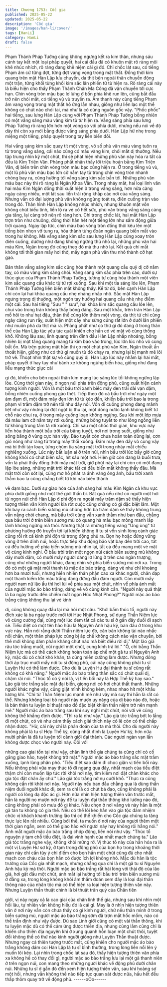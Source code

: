 ```yaml
---
title: Chương 1753: Cốc gia
published: 2025-05-22
updated: 2025-05-22
description: 'Cốc gia'
image: '/images/han-li/cover/'
tags: [HanLi]
category: HanLi
draft: false
---
```


Phạm Thánh Pháp Tướng cũng không ngưng kết ra kim thân,
nhưng sáu cánh tay kết một loại pháp quyết, hai cái đầu đã có
khuôn mặt rõ ràng môi khẽ nhúc nhích, rõ ràng đang khẽ niệm cái
gì đó.
Chỉ chốc lát sau, có tiếng Phạm âm cứ từng đợt, từng đợt vang
vọng trong mật thất.
Đồng thời kim quang trên mặt Hàn Lập lưu chuyển, da thịt bên
ngoài thân chuyển động một trận, từng khối từng khối kim sắc lân
phiến từ từ hiện ra.
Rõ ràng cái này là biểu hiện cho thấy Phạm Thánh Chân Ma
Công đã vận chuyển tới cực hạn.
Chín vòng tròn màu bạc lơ lửng ở bốn phía khẽ run lên, cũng bắt
đầu trở nên chói mắt, có tiếng vù vù truyền ra.
Âm thanh này cùng tiếng Phạm âm vang vọng trong mật thất hô
ứng lẫn nhau, giống như liền lạc một thể không có chút nào chói
tai, mà như là có cùng nguồn gốc vậy.
"Phốc phốc" hai tiếng, sau lưng Hàn Lập cùng với Phạm Thánh
Pháp Tướng bỗng nhiên có một vầng sáng màu vàng kim từ từ
hiện ra.
Vầng sáng phía sau lưng Pháp Tướng rõ ràng lớn hơn một vòng
so với phía dưới, nhưng nếu nói về độ dày thì còn xa mới bằng
được vầng sáng phía dưới.
Hàn Lập hừ nhẹ trong miệng một tiếng, pháp quyết trong tay liền
biến đổi.

Hai vầng sáng kim sắc quay tít một vòng, vô số phù văn màu
vàng tuôn ra từ trong vầng sáng, cái nào cũng có màu vàng kim,
chói mắt dị thường.
Nếu tập trung nhìn kỹ một chút, thì sẽ phát hiện những phù văn
này hóa ra tất cả đều là Kim Triện Văn.
Phảng phất nhận thấy lời triệu hoán bằng Kim Triện Văn, dị biến
trên chín vòng tròn màu bạc cũng hiện ra.
Ở trong tiếng vù vù, một lũ phù văn màu bạc lớn cỡ nắm tay từ
trong chín vòng tròn nhanh chóng bay ra, cũng hướng tới vầng
sáng kim sắc bắn tới.
Những phù văn màu bạc này thì rõ ràng là Ngân Khoa Văn.
Trong nháy mắt, hai loại linh văn hai màu Kim Ngân đồng thời
xuất hiện ở trong vầng sáng, hơn nữa càng ngày càng nhiều, một
lát sau liền trải rộng khắp các nơi của vầng sáng.
Nhưng vẫn có đại lượng phù văn không ngừng toát ra, điên
cuồng tràn vào trong đó.
Thân hình Hàn Lập không nhúc nhích, nhưng khuôn mặt vốn
không chút biểu tình, liền lộ ra vẻ cố hết sức, phù văn trong vầng
sáng càng gia tăng, lại càng trở nên rõ ràng hơn.
Chỉ trong chốc lát, hai mắt Hàn Lập trợn tròn như chuông, đồng
thời hắn hét một tiếng lớn như sấm động giữa trời quang.
Ngay lập tức, chín màu bạc vòng tròn đồng thời kêu lên một tiếng
bén nhọn vỡ tung ra, hóa thành từng đoàn ngân quang biến mất
vào trong hư không.
Mà vầng sáng kim sắc sau lưng Hàn Lập cũng xoay tròn điên
cuồng, dường như đang không ngừng thủ nhỏ lại, những phù văn
hai màu Kim, Ngân trong đó cũng theo đó mà thu nhỏ lại.
Kết quả chỉ mất không tới thời gian mấy hơi thở, mấy ngàn phù
văn thu nhỏ thành cỡ hạt gạo.

Bản thân vầng sáng kim sắc cũng hóa thành một quang cầu quỷ
dị cỡ nắm tay, có màu vàng kim sáng chói.
Vầng sáng kim sắc phía trên cao, dưới sự thúc giục của Phạm
Thánh Pháp Tướng, tương tự cũng hóa thành một viên kim sắc
quang cầu khác từ từ rơi xuống.
Sau khi một tia sáng lóe lên, Phạm Thánh Pháp Tướng liền biến
mất không thấy.
Kể từ đó, bên cạnh Hàn Lập chỉ còn lại hai khỏa quang cầu nhẹ
nhàng nhấp nhô.
Sắc mặt Hàn Lập ngưng trọng dị thường, một ngón tay hướng hai
quang cầu nhè nhẹ điểm một cái.
Sau hai tiếng "Sưu " " sưu", hai khỏa kim sắc quang cầu lóe lên,
chui vào trong trán không thấy bóng dáng.
Sau một khắc, trên trán Hàn Lập mồ hôi to như hạt đậu, thân thể
cũng lớn thêm một vòng, da thịt tứ chi cũng ngày càng run rẩy,
xuất hiện một cây như sừng cứng rất lớn ở dưới lân phiến như
muốn phá da thịt mà ra.
Phảng phất như có thứ gì đó đang ở trong thân thể của Hàn Lập
tác yêu tác quái khiến cho hắn có vẻ mặt vô cùng thống khổ.
Không lâu sau, linh quang trên đỉnh đầu Hàn Lập nhấp nhoáng,
bỗng nhiên bị một tầng quang mang tử kim bao vào trong, lúc lớn
lúc nhỏ vô cùng bất ổn.
Mà trên gương mặt hắn thì có một chút phù văn Kim, Ngân thoắt
ẩn thoắt hiện, giống như có thứ gì muốn từ đó chạy ra, nhưng lại
bị mạnh mẽ lôi trở về.
Thoạt nhìn thật sự vô cùng quỷ dị.
Hàn Lập lúc này nhắm lại hai mắt, pháp quyết ở hay tay như bánh
xe không ngừng biến hóa, giống như đang liều mạng thúc giục cái

gì đó, khiến cho bên ngoài thân kim mang lúc sáng lúc tối không
ngừng lập lòe.
Cùng thời gian này, ở ngọn núi phía trên động phủ, cũng xuất
hiện cảnh tượng kinh người.
Vốn là một bầu trời xanh biếc mây đen trải dài vạn dặm, bỗng
nhiên cuồng phong gào thét.
Tiếp theo đó cả bầu trời như ngày một ảm đạm đi, một đám mây
đen lớn từ từ kéo đến, khiến bầu trời bao la trong phạm vi trăm
dặm trở nên tối như đáy nồi.
Vốn dĩ cuồng phong đang mãnh liệt như vậy nhưng lại đột ngột bị
thu lại, một dòng nước lạnh không biết từ chỗ nào chui ra, ở trong
mây cuồng loạn không ngừng.
Sau khi một lớp mưa đá màu lam cỡ nắm tay rơi xuống, những
bông tuyết to như lông ngỗng liền từ không trung tầm tã rơi
xuống.
Chỉ sau một chốc thời gian, khu vực này liền hóa thành một bầu
trời của băng tuyết, nơi nơi trong suốt, giống như sông băng ở
vùng cực hàn vậy.
Bảo tuyết còn chưa hoàn toàn dừng lại, cơn gió nóng như rang từ
trong mây thổi xuống.
Đám mây đen dầy vô cùng vậy mà bị thổi tán loạn, từng chùm tia
sáng mặt trời trong nháy mắt chiếu nghiêng xuống.
Lúc này bất luận ai ở trên núi, nhìn bầu trời lúc bấy giờ cũng
không khỏi có chút biến sắc, hít sâu một hơi.
Hiện giờ còn đang là buổi trưa, vốn là phải thấy đồng thời mấy
mặt trời, giờ phút này lại chỉ còn có một đang lập lòe sáng, những
mặt trời khác tất cả đều biến mất không thấy đâu.
Mà mặt trời còn sót lại, cũng mơ hồ phát ra ánh vàng óng ánh,
bầu trời xanh thẳm bao la cũng chẳng biết từ khi nào biến thành

vẻ đạm bạc.
Dưới sự giao hòa của ánh sáng hai màu Kim Ngân cả khu vực
phía dưới giống như một thế giới thần bí.
Bất quá nếu như có người một hơi từ ngọn núi chỗ Hàn Lập ở phi
độn ra ngoài mấy trăm dặm sẽ thấy hiện tượng thiên văn kinh
người kia rốt cuộc cũng chẳng có gì đặc biệt lắm.
Một khi bay ra cách biển sương mù chừng hơn ba trăm dặm sẽ
thấy không trung vẫn nắng chói chang, mà bầu trời cũng vẫn
xanh thẳm như ban đầu, chẳng qua bầu trời ở trên biển sương
mù có quang hà màu bạc mỏng manh lấp lánh không ngừng mà
thôi.
Nhưng thật ra những tiếng vang "Ùng ùng" từ phương hướng đó
truyền tới lại khiến không ít tu sĩ vốn sinh lòng cảnh giác cũng rối
rít cả kinh phi độn từ trong động phủ ra.
Bọn họ hoặc đứng vững vàng ở trên đỉnh núi, hoặc trực tiếp khu
động bảo vật bay đến trời cao, tất cả đều hướng về phía biển
sương mù nhìn lại, tất cả đều mang một vẻ mặt vô cùng kinh
nghi.
Ở bầu trời trên một ngọn núi cách biển sương mù không đầy
mười dặm, có mười mấy người đang lơ lửng ở trên cao ngàn
trượng, cũng như những người khác, đang nhìn về phía biển
sương mù nơi xa.
Trong đó có một gã mặt mũi thanh tú mặc áo bào trắng, dáng vẻ
như chỉ khoảng hơn ba mươi tuổi, nhưng hiển nhiên thân phận
cao xa khác người, chân đạp một thanh kiếm lớn màu trắng đang
đứng đầu đám người.
Còn mười mấy người nam nữ lão ấu thì hơi lùi về phía sau một
chút, nhìn về phía ánh mắt của người mặc áo bào trắng, dáng vẻ
vô cùng kính cẩn.
"Người này quả thật là ba ngày trước đến chiếm mất ngọn Húc
Nhật Phong?" Người mặc áo bào trắng cũng không thu lại vẻ kinh

dị, cũng không quay đầu lại mà hỏi một câu.
"Khởi bẩm thúc tổ, người này đích xác là ba ngày trước mới tới
Húc Nhật Phong, sử dụng Thần Niệm lực vô cùng cường đại,
cùng một lúc đem tất cả các tu sĩ ở gần đây đuổi đi sạch sẽ. Tiểu
điệt có một tên hảo hữu là Nguyên Anh hậu kỳ, ban đầu ở trong
khu vực này. Hắn nói rằng dưới Thần niệm lực đó, căn bản không
tài nào nhấc nổi chân, một thân pháp lực cũng bị áp chế không
cách nào vận chuyển, bởi thế mới không dám phản kháng chút
nào mà biết điều rời đi." Một lão giả râu tóc trắng muốt, cúi người
một chút, cung kính trả lời."
"Ồ, chỉ bằng Thần Niệm lực mà có thể cách không hoàn toàn áp
chế một gã tu sĩ Nguyên Anh kỳ, mặc dù có chút khó khăn, ta
cũng miễn cưỡng làm được. Nhưng đồng thời áp trục mười mấy
nơi tu sĩ động phủ, cái này cũng không phải tu sĩ Luyện Hư có thể
làm được. Cho dù là Luyện Hư đại thành tu sĩ cũng rất không có
khả năng." Người mặc áo bào trắng thần sắc có chút quái dị,
chậm rãi nói.
"Thúc tổ có ý nói là, vị tiền bối này là Hợp Thể kỳ hay sao." Lão
giả tóc trắng sắc mặt đại biến, giọng nói có hơi chút thất thanh.
Những người khác nghe vậy, cũng giật mình không kém, nhao
nhao hít một khẩu lương khí.
"Chỉ từ Thần Niệm lực mạnh mẽ như vậy mà suy thì hẳn là rất có
thể. Nhưng không loại bỏ người này mượn uy năng của dị bảo
nào đó, hoặc là bản thân tu luyện bí thuật nào đó đặc biệt khiến
thần niệm trở nên mạnh mẽ." Người mặc áo bào trắng sau khi suy
nghĩ một chút, nói với vẻ cũng không thể khẳng định được.
"Thì ra là như vậy." Lão giả tóc trắng bớt lo lắng đi một chút, có vẻ
như cảm thấy cách giải thích này có lẽ còn có thể chấp nhận
được.
"Hừ, cái này chỉ là phán đoán của ta mà thôi. Cho dù người này
không phải là tu sĩ Hợp Thể kỳ, cũng nhất định là Luyện Hư kỳ,
hơn nữa mười phần là đã tu luyện tới cảnh giới đại thành. Các
ngươi ngàn vạn lần không được chọc vào người này. Đối với

những cao giai tồn tại như vậy, chân linh thế gia chúng ta cũng
chỉ có cố gắng giao hảo, tuyệt không trở mặt." Người mặc áo bào
trắng sắc mặt trầm xuống, lạnh lùng phân phó.
"Tiểu điệt sao dám đi chọc giận vị tiền bối này. Nếu không phải
vừa may thúc tổ đi ngang qua đây, nhất mạch của tiểu điệt thậm
chí còn muốn lập tức rời khỏi nơi này, tìm kiếm nơi đặt chân khác
cho gia tộc đặt chân ấy chứ." Lão giả tóc trắng nở nụ cười khổ.
"Thực ra cũng không cần rời khỏi nơi này. Người này nếu ban
đầu chẳng qua là dùng thần niệm đuổi người khác đi, xem ra chỉ
là có chút bá đạo, cũng không phải là người có lòng dạ độc ác gì.
Hơn nữa nhìn hiện tượng thiên văn trước mắt, hẳn là người nọ
mượn nơi này để tu luyện đại thần thông khó lường nào đó, cũng
không phải có mưu đồ gì khác. Nếu chọn ở nơi vắng vẻ này hẳn
là một gã tán tu không có gia thế. Nếu có thể lôi kéo hắn vào gia
tộc đảm nhiệm chức vị khách khanh trưởng lão thì có thể khiến
cho Cốc gia chúng ta tăng thực lực lên rất nhiều. Cũng bởi thế, ta
muốn ở nơi này của ngươi thêm một thời gian ngắn, xem có thể
giao hảo với người này hay không rồi hẵng nói." Ánh mắt người
mặc áo bào trắng chớp động, liền nói như vậy.
"Thúc tổ nguyện ý tạm chỗ tiểu điệt, là đại vinh hạnh của nhất
mạch chúng ta." Lão giả tóc trắng nghe vậy, không khỏi mừng rỡ.
Vị thúc tổ này của hắn hóa ra là một vị Luyện Hư sơ kỳ, ở tạm
trong động phủ của bọn họ trong khoảng thời gian này chỉ cần tùy
ý chỉ điểm cho bọn hắn một chút cũng đủ cho nhất mạch con
cháu của bọn hắn có được ích lợi không nhỏ.
Mặc dù hắn là tộc trưởng của Cốc gia nhất mạch, nhưng chẳng
qua chỉ là một gã tu sĩ Nguyên Anh hậu kỳ mà thôi.
Người mặc áo bào trắng rất hài lòng với thái độ của lão giả, hơi
gật đầu một chút, ánh mắt lại hướng tới bầu trời trên biển sương
mù ở đằng xa, trong lòng không khỏi âm thầm đoán xem đây là
loại đại thần thông nào của nhân tộc mà có thể hiện ra loại hiện
tượng thiên văn này.
Nhưng Luyện thần thuật chính là bí thuật trân quý của Chân tiên

giới, vị này ngay cả là cao giai của chân linh thế gia, nhưng sau
khi nhìn một hồi lâu, tự nhiên vẫn không hiểu đó là cái gì.
May là ở nhìn hiện tượng thiên văn ở nơi này vẫn còn chưa thấy
có gì kinh người, chứ nếu thân mình ở trong biển sương mù,
người mặc áo bào trắng sớm đã trợn mắt hốc mồm, nào có thể
trấn định như vậy được.
Dù sao Linh giới cũng có một vài thần thông, khi tu luyện mặc dù
có thể cảm ứng được thiên địa, nhưng cùng lắm cũng chỉ là khiến
cho thiên địa nguyên khí ở xung quanh hỗn loạn một chút thôi,
tuyệt đối không thể có thứ nào kinh người giống như Luyện Thần
thuật được.
Nhưng ngay cả thiên tượng trước mắt, cũng khiến cho người mặc
áo bào trắng không dám coi Hàn Lập là tu sĩ bình thường, trong
lòng liền nổi lên ý muốn lôi kéo.
Lại nhìn trong chốc lát sau đó, thấy hiện tượng thiên văn phía xa
không hề có thay đổi gì, người mặc áo bào trắng lưu lại một gã
thanh niên ở trên ngọn núi, con mang theo những người khác về
động phủ dưới chân núi.
Những tu sĩ ở gần đó đến xem hiện tượng thiên văn, sau khi
hoảng sợ một hồi, nhưng vẫn không thể nào tiếp tục quan sát
được nữa, hầu hết đều thấp thỏm quay trở về động phủ.
------oOo------
